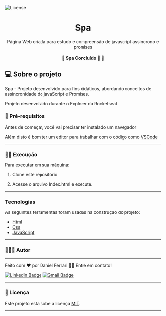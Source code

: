  <img alt="License" src="https://img.shields.io/badge/license-MIT-brightgreen">
 
 
<h1 align="center">Spa</h1>



<p align="center">Página Web criada para estudo e compreensão de javascript assincrono e promises</p>





<h4 align="center"> 
	🚧  Spa Concluído 🚀 🚧
</h4>



<h2 id="sobre">💻 Sobre o projeto </h2

Spa - Projeto desenvolvido para fins didáticos, abordando conceitos de assincronidade do javaScript e Promises.

Projeto desenvolvido durante o Explorer da Rocketseat


	
### 🤔 Pré-requisitos

Antes de começar, você vai precisar ter instalado um navegador
	
Além disto é bom ter um editor para trabalhar com o código como [VSCode](https://code.visualstudio.com/)

---
### 💪🏼 Execução
	
Para executar em sua máquina:
1. Clone este repositório


2. Acesse o arquivo Index.html e execute.
---
	
<h3 id="tecnologias">Tecnologias</h3>

As seguintes ferramentas foram usadas na construção do projeto:

- [Html](https://developer.mozilla.org/pt-BR/docs/Learn/Getting_started_with_the_web/HTML_basics)
- [Css](https://developer.mozilla.org/pt-BR/docs/Learn/Getting_started_with_the_web/CSS_basics)
- [JavaScript](https://www.javascript.com/)
---
### 👨🏻‍💼 Autor
---
Feito com ❤️ por Daniel Ferrari 👋🏽 Entre em contato!

[![Linkedin Badge](https://img.shields.io/badge/-Daniel-blue?style=flat-square&logo=Linkedin&logoColor=white&link=https://www.linkedin.com/in/danielsilvaferrari/)](https://www.linkedin.com/in/danielsilvaferrari/) 
[![Gmail Badge](https://img.shields.io/badge/-danieldasilvaferrari@gmail.com-c14438?style=flat-square&logo=Gmail&logoColor=white&link=mailto:danieldasilvaferrari@gmail.com)](mailto:danieldasilvaferrari@gmail.com)




---

### 📝 Licença 

Este projeto esta sobe a licença [MIT](./LICENSE.md).


---





